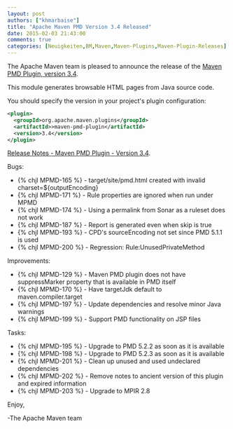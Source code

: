 ```yaml
---
layout: post
authors: ["khmarbaise"]
title: "Apache Maven PMD Version 3.4 Released"
date: 2015-02-03 21:43:00
comments: true
categories: [Neuigkeiten,BM,Maven,Maven-Plugins,Maven-Plugin-Releases]
---
```

The Apache Maven team is pleased to announce the release of the 
[Maven PMD Plugin, version 3.4](http://maven.apache.org/plugins/maven-pmd-plugin/).

This module generates browsable HTML pages from Java source code.

You should specify the version in your project's plugin configuration:

``` xml
<plugin>
  <groupId>org.apache.maven.plugins</groupId>
  <artifactId>>maven-pmd-plugin</artifactId>
  <version>3.4</version>
</plugin>
```

<!-- more -->

[Release Notes - Maven PMD Plugin - Version 3.4](http://jira.codehaus.org/secure/ReleaseNote.jspa?projectId=11140&version=20775).

Bugs:

 * {% chjl MPMD-165 %} - target/site/pmd.html created with invalid charset=${outputEncoding}
 * {% chjl MPMD-171 %} - Rule properties are ignored when run under MPMD
 * {% chjl MPMD-174 %} - Using a permalink from Sonar as a ruleset does not work
 * {% chjl MPMD-187 %} - Report is generated even when skip is true
 * {% chjl MPMD-193 %} - CPD's sourceEncoding not set since PMD 5.1.1 is used
 * {% chjl MPMD-200 %} - Regression: Rule:UnusedPrivateMethod

Improvements:

 * {% chjl MPMD-129 %} - Maven PMD plugin does not have suppressMarker property that is available in PMD itself
 * {% chjl MPMD-170 %} - Have targetJdk default to maven.compiler.target
 * {% chjl MPMD-197 %} - Update dependencies and resolve minor Java warnings
 * {% chjl MPMD-199 %} - Support PMD functionality on JSP files

Tasks:

 * {% chjl MPMD-195 %} - Upgrade to PMD 5.2.2 as soon as it is available
 * {% chjl MPMD-198 %} - Upgrade to PMD 5.2.3 as soon as it is available
 * {% chjl MPMD-201 %} - Clean up unused and used undeclared dependencies
 * {% chjl MPMD-202 %} - Remove notes to ancient version of this plugin and expired information
 * {% chjl MPMD-203 %} - Upgrade to MPIR 2.8

Enjoy,

-The Apache Maven team 
